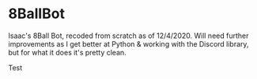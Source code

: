# 8BallBot
Isaac's 8Ball Bot, recoded from scratch as of 12/4/2020. Will need further improvements as I get better at Python & working with the Discord library, but for what it does it's pretty clean.

Test
